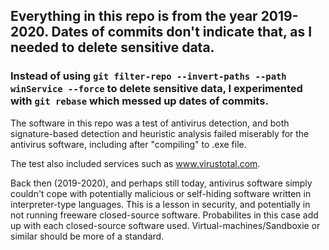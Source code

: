 ## Everything in this repo is from the year 2019-2020. Dates of commits don't indicate that, as I needed to delete sensitive data.

### Instead of using `git filter-repo --invert-paths --path winService --force` to delete sensitive data, I experimented with `git rebase` which messed up dates of commits.

The software in this repo was a test of antivirus detection, and both signature-based detection and heuristic analysis failed miserably for the antivirus software, including after "compiling" to .exe file.

The test also included services such as www.virustotal.com.

Back then (2019-2020), and perhaps still today, antivirus software simply couldn't cope with potentially malicious or self-hiding software written in interpreter-type languages. This is a lesson in security, and potentially in not running freeware closed-source software. Probabilites in this case add up with each closed-source software used. Virtual-machines/Sandboxie or similar should be more of a standard.
